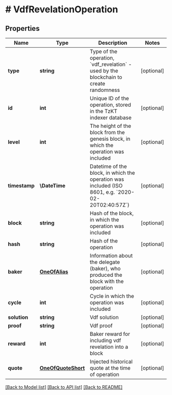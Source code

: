 # # VdfRevelationOperation

## Properties

Name | Type | Description | Notes
------------ | ------------- | ------------- | -------------
**type** | **string** | Type of the operation, &#x60;vdf_revelation&#x60; - used by the blockchain to create randomness | [optional]
**id** | **int** | Unique ID of the operation, stored in the TzKT indexer database | [optional]
**level** | **int** | The height of the block from the genesis block, in which the operation was included | [optional]
**timestamp** | **\DateTime** | Datetime of the block, in which the operation was included (ISO 8601, e.g. &#x60;2020-02-20T02:40:57Z&#x60;) | [optional]
**block** | **string** | Hash of the block, in which the operation was included | [optional]
**hash** | **string** | Hash of the operation | [optional]
**baker** | [**OneOfAlias**](OneOfAlias.md) | Information about the delegate (baker), who produced the block with the operation | [optional]
**cycle** | **int** | Cycle in which the operation was included | [optional]
**solution** | **string** | Vdf solution | [optional]
**proof** | **string** | Vdf proof | [optional]
**reward** | **int** | Baker reward for including vdf revelation into a block | [optional]
**quote** | [**OneOfQuoteShort**](OneOfQuoteShort.md) | Injected historical quote at the time of operation | [optional]

[[Back to Model list]](../../README.md#models) [[Back to API list]](../../README.md#endpoints) [[Back to README]](../../README.md)
